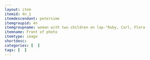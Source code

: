 ```yaml
---
layout: item
itemid: 4n_1
itemdescendant: petersime
itemgroupid: 4n
itemgroupname: woman with two children on lap-"Ruby, Carl, Flora
itemname: Front of photo
itemtype: image
shortdesc: 
categories: [  ]
tags: [  ]
---
```








